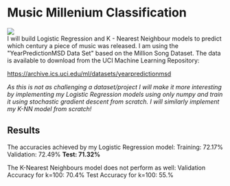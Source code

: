 # Music Millenium Classification
![](https://github.com/saihiel/Music_Year_Classification/blob/master/million_song_dataset.jpg)  
I will build Logistic Regression and K - Nearest Neighbour models to predict which century a piece of music was released. I am using the "YearPredictionMSD Data Set" based on the Million Song Dataset. The data is available to download from the UCI Machine Learning Repository:

https://archive.ics.uci.edu/ml/datasets/yearpredictionmsd

*As this is not as challenging a dataset/project I will make it more interesting by implementing my Logistic Regression models using only numpy and train it using stochastic gradient descent from scratch. I will similarly implement my K-NN model from scratch!*

## Results
The accuracies achieved by my Logistic Regression model:
  Training:  72.17%
  Validation:  72.49%
  **Test:  71.32%**
  
The K-Nearest Neighbours model does not perform as well:
  Validation Accuracy for k=100:  70.4%
  Test Accuracy for k=100: 55.%
